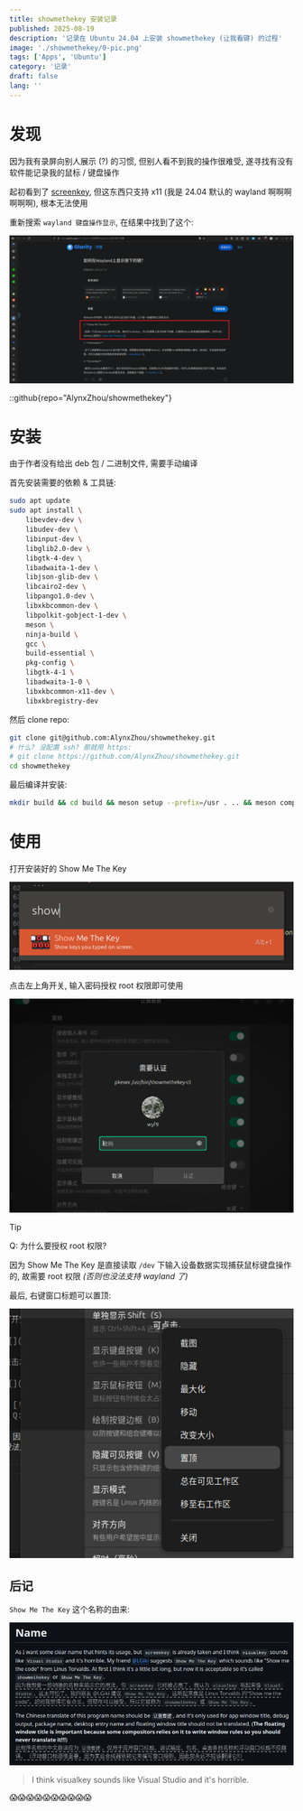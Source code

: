 ```yaml
---
title: showmethekey 安装记录
published: 2025-08-19
description: '记录在 Ubuntu 24.04 上安装 showmethekey (让我看键) 的过程'
image: './showmethekey/0-pic.png'
tags: ['Apps', 'Ubuntu']
category: '记录'
draft: false 
lang: ''
---
```


# 发现

因为我有录屏向别人展示 (?) 的习惯, 但别人看不到我的操作很难受, 遂寻找有没有软件能记录我的鼠标 / 键盘操作

起初看到了 [screenkey](https://gitlab.com/wavexx/screenkey), 但这东西只支持 x11 (我是 24.04 默认的 wayland 啊啊啊啊啊啊), 根本无法使用

重新搜索 `wayland 键盘操作显示`, 在结果中找到了这个:

![](./showmethekey/1-search-result.png)

::github{repo="AlynxZhou/showmethekey"}

# 安装

由于作者没有给出 deb 包 / 二进制文件, 需要手动编译

首先安装需要的依赖 & 工具链:

```sh
sudo apt update
sudo apt install \
    libevdev-dev \
    libudev-dev \
    libinput-dev \
    libglib2.0-dev \
    libgtk-4-dev \
    libadwaita-1-dev \
    libjson-glib-dev \
    libcairo2-dev \
    libpango1.0-dev \
    libxkbcommon-dev \
    libpolkit-gobject-1-dev \
    meson \
    ninja-build \
    gcc \
    build-essential \
    pkg-config \
    libgtk-4-1 \
    libadwaita-1-0 \
    libxkbcommon-x11-dev \
    libxkbregistry-dev
```

然后 clone repo:

```sh
git clone git@github.com:AlynxZhou/showmethekey.git
# 什么? 没配置 ssh? 那就用 https:
# git clone https://github.com/AlynxZhou/showmethekey.git
cd showmethekey
```

最后编译并安装:

```sh
mkdir build && cd build && meson setup --prefix=/usr . .. && meson compile && sudo meson install
```

# 使用

打开安装好的 Show Me The Key

![](./showmethekey/2-launch.png)

点击左上角开关, 输入密码授权 root 权限即可使用

![](./showmethekey/3-sudo.png)

> [!TIP]
> Q: 为什么要授权 root 权限?
>
> 因为 Show Me The Key 是直接读取 `/dev` 下输入设备数据实现捕获鼠标键盘操作的, 故需要 root 权限 *(否则也没法支持 wayland 了)*

最后, 右键窗口标题可以置顶:

![](./showmethekey/4-top.png)

## 后记

`Show Me The Key` 这个名称的由来:

![](./showmethekey/5-name.png)

> I think visualkey sounds like Visual Studio and it's horrible.

😱😱😱😱😱😱😱😱😱😱
